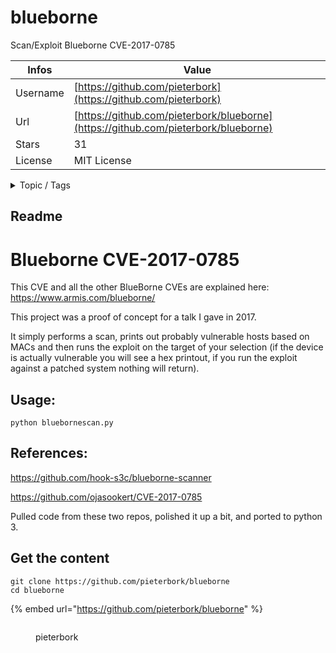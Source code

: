 # blueborne

Scan/Exploit Blueborne  CVE-2017-0785

| Infos    | Value                                                              |
| -------- | -------------------------------------------------------------------|
| Username | [https://github.com/pieterbork](https://github.com/pieterbork) |
| Url      | [https://github.com/pieterbork/blueborne](https://github.com/pieterbork/blueborne)                                               |
| Stars    | 31                                                          |
| License  | MIT License                                                        |

<details>

<summary>Topic / Tags</summary>



</details>

## Readme

# Blueborne CVE-2017-0785

This CVE and all the other BlueBorne CVEs are explained here: https://www.armis.com/blueborne/

This project was a proof of concept for a talk I gave in 2017. 

It simply performs a scan, prints out probably vulnerable hosts based on MACs and then runs the exploit on the target of your selection (if the device is actually vulnerable you will see a hex printout, if you run the exploit against a patched system nothing will return).

## Usage: 

`python bluebornescan.py`

## References:

https://github.com/hook-s3c/blueborne-scanner

https://github.com/ojasookert/CVE-2017-0785


Pulled code from these two repos, polished it up a bit, and ported to python 3.




## Get the content

```
git clone https://github.com/pieterbork/blueborne
cd blueborne
```

{% embed url="https://github.com/pieterbork/blueborne" %}

<figure><img src="https://avatars.githubusercontent.com/u/31708728?v=4" alt=""><figcaption><p>pieterbork</p></figcaption></figure>
